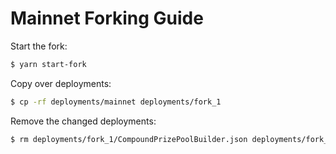 # Mainnet Forking Guide

Start the fork:

```sh
$ yarn start-fork
```


Copy over deployments:

```sh
$ cp -rf deployments/mainnet deployments/fork_1
```

Remove the changed deployments:

```sh
$ rm deployments/fork_1/CompoundPrizePoolBuilder.json deployments/fork_1/PoolWithMultipleWinnersBuilder.json deployments/fork_1/StakePrizePoolBuilder.json deployments/fork_1/VaultPrizePoolBuilder.json
```

